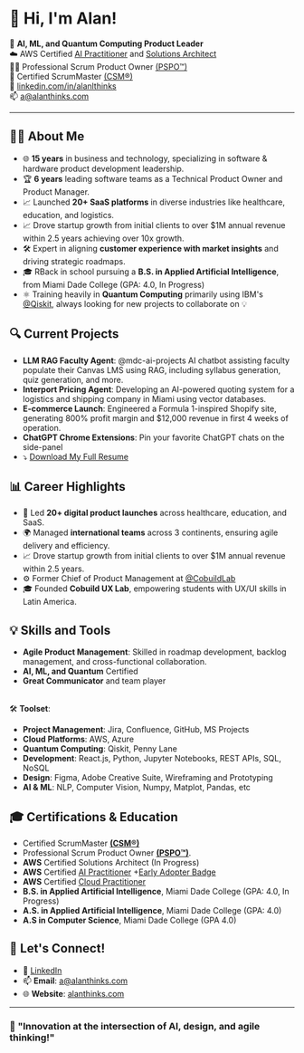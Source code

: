 # 👋 Hi, I'm Alan!

🤖 **AI, ML, and Quantum Computing Product Leader**  
☁️ AWS Certified [AI Practitioner](https://www.credly.com/badges/80ec03b1-55c1-44fd-9002-e2a6eec75bd9) and [Solutions Architect](https://www.credly.com/badges/4500beb6-72e5-46b7-830d-368fa18b850d)<br>
👷‍♂️ Professional Scrum Product Owner [(PSPO™)](https://www.credly.com/badges/f4ea6a0e-9a12-4b68-b262-45ea07ef7706/public_url) <br>
🚧 Certified ScrumMaster [(CSM®)](https://bcert.me/sfsuyyyrq) <br>
💼 [linkedin.com/in/alanlthinks](https://linkedin.com/in/alanthinks) <br>
📫 [a@alanthinks.com](mailto:a@alanthinks.com)

---
## 👨‍💻 **About Me**
- 🌐 **15 years** in business and technology, specializing in software & hardware product development leadership.
- 🏆 **6 years** leading software teams as a Technical Product Owner and Product Manager.
- 📈 Launched **20+ SaaS platforms** in diverse industries like healthcare, education, and logistics.
- 📈 Drove startup growth from initial clients to over $1M annual revenue within 2.5 years achieving over 10x growth.
- 🛠️ Expert in aligning **customer experience with market insights** and driving strategic roadmaps.
- 🎓 RBack in school pursuing a **B.S. in Applied Artificial Intelligence**, from Miami Dade College (GPA: 4.0, In Progress)
- ⚛️ Training heavily in **Quantum Computing** primarily using IBM's [@Qiskit](https://github.com/qiskit), always looking for new projects to collaborate on 💡

## 🔍 **Current Projects**
- **LLM RAG Faculty Agent**: @mdc-ai-projects AI chatbot assisting faculty populate their Canvas LMS using RAG, including syllabus generation, quiz generation, and more.
- **Interport Pricing Agent**: Developing an AI-powered quoting system for a logistics and shipping company in Miami using vector databases.
- **E-commerce Launch**: Engineered a Formula 1-inspired Shopify site, generating 800% profit margin and $12,000 revenue in first 4 weeks of operation.
- **ChatGPT Chrome Extensions**: Pin your favorite ChatGPT chats on the side-panel
- ⤵️ [Download My Full Resume](http://bit.ly/alan-guevara-product-manager)

## 📊 **Career Highlights**
- 🚀 Led **20+ digital product launches** across healthcare, education, and SaaS.
- 🌍 Managed **international teams** across 3 continents, ensuring agile delivery and efficiency.
- 📈 Drove startup growth from initial clients to over $1M annual revenue within 2.5 years.
- ⚙️ Former Chief of Product Management at [@CobuildLab](https://github.com/cobuildlab)  
- 🎓 Founded **Cobuild UX Lab**, empowering students with UX/UI skills in Latin America.

## 💡 **Skills and Tools**
- **Agile Product Management**: Skilled in roadmap development, backlog management, and cross-functional collaboration.
- **AI, ML, and Quantum** Certified
- **Great Communicator** and team player

<br>🛠️ **Toolset**:
- **Project Management**: Jira, Confluence, GitHub, MS Projects
- **Cloud Platforms**: AWS, Azure
- **Quantum Computing**: Qiskit, Penny Lane
- **Development**: React.js, Python, Jupyter Notebooks, REST APIs, SQL, NoSQL
- **Design**: Figma, Adobe Creative Suite, Wireframing and Prototyping
- **AI & ML**: NLP, Computer Vision, Numpy, Matplot, Pandas, etc

## 🎓 **Certifications & Education**
- Certified ScrumMaster [**(CSM®)**](https://bcert.me/sfsuyyyrq)
- Professional Scrum Product Owner [**(PSPO™)**](https://www.credly.com/badges/f4ea6a0e-9a12-4b68-b262-45ea07ef7706/public_url).
- **AWS** Certified Solutions Architect (In Progress)
- **AWS** Certified [AI Practitioner](https://www.credly.com/badges/80ec03b1-55c1-44fd-9002-e2a6eec75bd9) +[Early Adopter Badge](https://www.credly.com/badges/0ff3f855-7962-4638-880a-ccd0d2e75250)
- **AWS** Certified [Cloud Practitioner](https://www.credly.com/badges/4500beb6-72e5-46b7-830d-368fa18b850d)
- **B.S. in Applied Artificial Intelligence**, Miami Dade College (GPA: 4.0, In Progress)
- **A.S. in Applied Artificial Intelligence**, Miami Dade College (GPA: 4.0)
- **A.S in Computer Science**, Miami Dade College (GPA 4.0)

## 🤝 **Let's Connect!**
- 💼 [LinkedIn](https://linkedin.com/in/alanthinks)
- 📫 **Email**: a@alanthinks.com
- 🌐 **Website**: [alanthinks.com](https://alanthinks.com)

---

### 🌟 **"Innovation at the intersection of AI, design, and agile thinking!"**



<!--
**AlanThinks/alanthinks** is a ✨ _special_ ✨ repository because its `README.md` (this file) appears on your GitHub profile.

Here are some ideas to get you started:

- 🔭 I’m currently working on ...
- 🌱 I’m currently learning ...
- 👯 I’m looking to collaborate on ...
- 🤔 I’m looking for help with ...
- 💬 Ask me about ...
- 📫 How to reach me: ...
- 😄 Pronouns: ...
- ⚡ Fun fact: ...
-->
